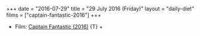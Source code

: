 +++
date = "2016-07-29"
title = "29 July 2016 (Friday)"
layout = "daily-diet"
films = ["captain-fantastic-2016"]
+++


* Film: [Captain Fantastic (2016)](/films/captain-fantastic-2016) {T} +